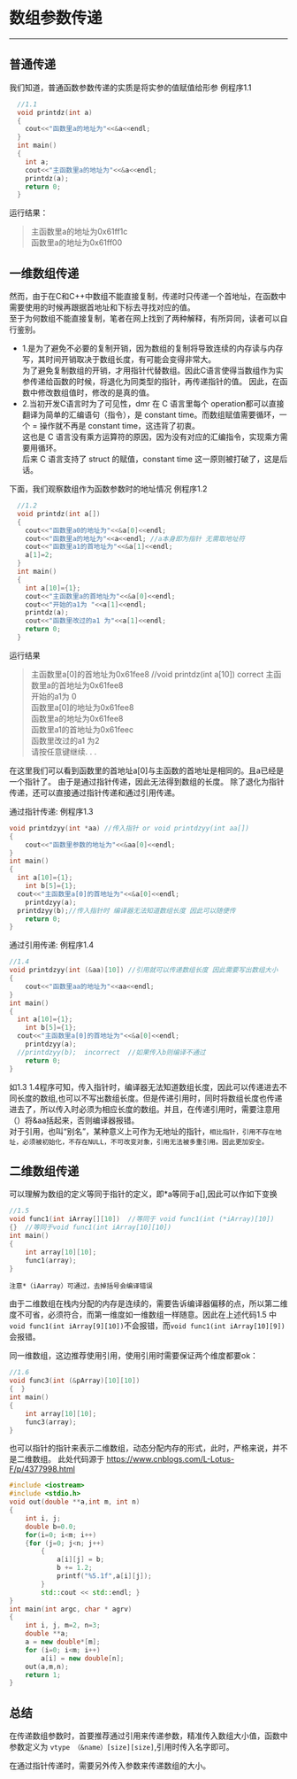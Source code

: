 # 数组参数传递
------

## 普通传递
  我们知道，普通函数参数传递的实质是将实参的值赋值给形参
  例程序1.1


```cpp
  //1.1
  void printdz(int a)
  {
  	cout<<"函数里a的地址为"<<&a<<endl;
  }
  int main()
  {
    int a;
    cout<<"主函数里a的地址为"<<&a<<endl;
  	printdz(a);
  	return 0;
  }
```
运行结果：
> 主函数里a的地址为0x61ff1c  
  函数里a的地址为0x61ff00

## 一维数组传递
  然而，由于在C和C++中数组不能直接复制，传递时只传递一个首地址，在函数中需要使用的时候再跟据首地址和下标去寻找对应的值。  
  至于为何数组不能直接复制，笔者在网上找到了两种解释，有所异同，读者可以自行鉴别。
  * 1.是为了避免不必要的复制开销，因为数组的复制将导致连续的内存读与内存写，其时间开销取决于数组长度，有可能会变得非常大。  
    为了避免复制数组的开销，才用指针代替数组。因此C语言使得当数组作为实参传递给函数的时候，将退化为同类型的指针，再传递指针的值。
    因此，在函数中修改数组值时，修改的是真的值。
  * 2.当初开发C语言时为了可见性，dmr 在 C 语言里每个 operation都可以直接翻译为简单的汇编语句（指令），是 constant time。而数组赋值需要循环，一个 = 操作就不再是 constant time，这违背了初衷。  
  这也是 C 语言没有乘方运算符的原因，因为没有对应的汇编指令，实现乘方需要用循环。  
  后来 C 语言支持了 struct 的赋值，constant time 这一原则被打破了，这是后话。

下面，我们观察数组作为函数参数时的地址情况
例程序1.2

```cpp
  //1.2
  void printdz(int a[])
  {
  	cout<<"函数里a0的地址为"<<&a[0]<<endl;
  	cout<<"函数里a的地址为"<<a<<endl; //a本身即为指针 无需取地址符
  	cout<<"函数里a1的首地址为"<<&a[1]<<endl;
  	a[1]=2;
  }
  int main()
  {
    int a[10]={1};
    cout<<"主函数里a的首地址为"<<&a[0]<<endl;
  	cout<<"开始的a1为 "<<a[1]<<endl;
  	printdz(a);
  	cout<<"函数里改过的a1 为"<<a[1]<<endl;
  	return 0;
  }
```
运行结果
>
>主函数里a[0]的首地址为0x61fee8  //void printdz(int a[10]) correct
主函数里a的首地址为0x61fee8  
开始的a1为 0  
函数里a[0]的地址为0x61fee8  
函数里a的地址为0x61fee8  
函数里a1的首地址为0x61feec  
函数里改过的a1 为2  
请按任意键继续. . .  

在这里我们可以看到函数里的首地址a[0]与主函数的首地址是相同的。且a已经是一个指针了。
由于是通过指针传递，因此无法得到数组的长度。
除了退化为指针传递，还可以直接通过指针传递和通过引用传递。

通过指针传递:
例程序1.3
```cpp
void printdzyy(int *aa) //传入指针 or void printdzyy(int aa[])
{
	cout<<"函数里参数的地址为"<<&aa[0]<<endl;
}
int main()
{
  int a[10]={1};
	int b[5]={1};
  cout<<"主函数里a[0]的首地址为"<<&a[0]<<endl;
	printdzyy(a);
  printdzyy(b);//传入指针时 编译器无法知道数组长度 因此可以随便传
	return 0;
}
```

通过引用传递:
例程序1.4
```cpp
//1.4
void printdzyy(int (&aa)[10]) //引用就可以传递数组长度 因此需要写出数组大小
{
	cout<<"函数里aa的地址为"<<aa<<endl;
}
int main()
{
  int a[10]={1};
	int b[5]={1};
  cout<<"主函数里a[0]的首地址为"<<&a[0]<<endl;
	printdzyy(a);
  //printdzyy(b);  incorrect  //如果传入b则编译不通过
	return 0;
}
```
如1.3 1.4程序可知，传入指针时，编译器无法知道数组长度，因此可以传递进去不同长度的数组,也可以不写出数组长度。但是传递引用时，同时将数组长度也传递进去了，所以传入时必须为相应长度的数组。并且，在传递引用时，需要注意用（）将&aa括起来，否则编译器报错。  
对于引用，也叫“别名”，某种意义上可作为无地址的指针，``相比指针，引用不存在地址，必须被初始化，不存在NULL，不可改变对象，引用无法被多重引用。因此更加安全。``

## 二维数组传递

可以理解为数组的定义等同于指针的定义，即*a等同于a[],因此可以作如下变换
```cpp
//1.5
void func1(int iArray[][10])  //等同于 void func1(int (*iArray)[10])
{}  //等同于void func1(int iArray[10][10])
int main()  
{  
    int array[10][10];  
    func1(array);
}  
```
``注意*（iAarray）可通过，去掉括号会编译错误``  

由于二维数组在栈内分配的内存是连续的，需要告诉编译器偏移的点，所以第二维度不可省，必须符合，而第一维度如一维数组一样随意。因此在上述代码1.5 中`void func1(int iArray[9][10])`不会报错，而`void func1(int iArray[10][9])`会报错。

同一维数组，这边推荐使用引用，使用引用时需要保证两个维度都要ok：
```cpp
//1.6
void func3(int (&pArray)[10][10])  
{  }  
int main()  
{  
    int array[10][10];  
    func3(array);  
}  
```

也可以指针的指针来表示二维数组，动态分配内存的形式，此时，严格来说，并不是二维数组。
此处代码源于 https://www.cnblogs.com/L-Lotus-F/p/4377998.html
```cpp
#include <iostream>
#include <stdio.h>
void out(double **a,int m, int n)
{
    int i, j;
    double b=0.0;
    for(i=0; i<m; i++)
    {for (j=0; j<n; j++)
        {
            a[i][j] = b;
            b += 1.2;
            printf("%5.1f",a[i][j]);
        }
        std::cout << std::endl; }   
}
int main(int argc, char * agrv)
{
    int i, j, m=2, n=3;
    double **a;
    a = new double*[m];
    for (i=0; i<m; i++)
        a[i] = new double[n];
    out(a,m,n);
    return 1;
}
```

## 总结
在传递数组参数时，首要推荐通过引用来传递参数，精准传入数组大小值，函数中参数定义为 `vtype （&name）[size][size]`,引用时传入名字即可。

在通过指针传递时，需要另外传入参数来传递数组的大小。
